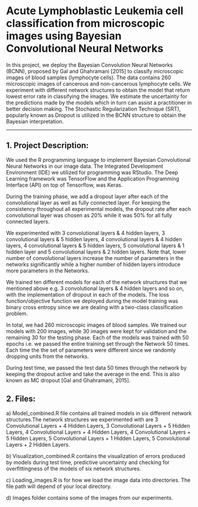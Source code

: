 # Acute Lymphoblastic Leukemia cell classification from microscopic images using Bayesian Convolutional Neural Networks
In this project, we deploy the Bayesian Convolution Neural Networks (BCNN), proposed
by Gal and Ghahramani [2015] to classify microscopic images of blood samples (lymphocyte
cells). The data contains 260 microscopic images of cancerous and non-cancerous lymphocyte
cells. We experiment with different network structures to obtain the model that return
lowest error rate in classifying the images. We estimate the uncertainty for the predictions
made by the models which in turn can assist a practitioner in better decision making. The
Stochastic Regularization Technique (SRT), popularly known as Dropout is utilized in the
BCNN structure to obtain the Bayesian interpretation.

---

## 1. Project Description:

We used the R programming language to implement Bayesian Convolutional Neural Networks in our image data. The Integrated
Development Environment (IDE) we utilized for programming was RStudio. The Deep Learning framework was TensorFlow and the Application Programming Interface
(API) on top of Tensorflow, was Keras.


During the training phase, we add a dropout layer after each of the convolutional layer as well
as fully connected layer. For keeping the consistency throughout all experimental models,
the dropout rate after each convolutional layer was chosen as 20% while it was 50% for all
fully connected layers.

We experimented with 3 convolutional layers & 4 hidden layers, 3 convolutional layers &
5 hidden layers, 4 convolutional layers & 4 hidden layers, 4 convolutional layers & 5 hidden
layers, 5 convolutional layers & 1 hidden layer and 5 convolutional layers & 2 hidden layers.
Note that, lower number of convolutional layers increase the number of parameters in the
networks significantly while a higher number of hidden layers introduce more parameters in the
Networks.

We trained ten different models for each of the network structures that we mentioned
above e.g. 3 convolutional layers & 4 hidden layers and so on, with the implementation of
dropout in each of the models. The loss function/objective function we deployed during the
model training was binary cross entropy since we are dealing with a two-class classification
problem.

In total, we had 260 microscopic images of blood samples. We trained our models with
200 images, while 30 images were kept for validation and the remaining 30 for the testing phase. 
Each of the models was trained with 50 epochs i.e. we passed the entire training set
through the Network 50 times. Each time the the set of parameters were different since 
we randomly dropping units from the networks.

During test time, we passed the test data 50 times through the network by keeping the dropout 
active and take the average in the end. This is also known as MC dropout [Gal and Ghahramani, 2015].

## 2. Files:


a) Model_combined.R file contains all trained models in six different network structures.The network structures we experimented with are 3 Convolutional Layers + 4 Hidden Layers, 3 Convolutional Layers + 5 Hidden Layers, 4 Convolutional Layers + 4 Hidden Layers, 4 Convolutional Layers + 5 Hidden Layers, 5 Convolutional Layers + 1 Hidden Layers, 5 Convolutional Layers + 2 Hidden Layers.

b) Visualization_combined.R contains the visualization of errors produced by models during test time, predictive uncertainty  and checking for overfittingness of the models of six network structures.

c) Loading_images.R is for how we load the image data into directories. The file path will depend of your local directory.

d) Images folder contains some of the images from our experiments.

